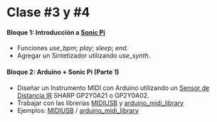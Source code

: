 # Clase #3 y #4

#### Bloque 1: Introducción a [Sonic Pi](https://sonic-pi.net)
- Funciones *use_bpm*; *play*; *sleep*; *end*.
- Agregar un Sintetizador utilizando *use_synth*.
#### Bloque 2: Arduino + Sonic Pi (Parte 1)
- Diseñar un Instrumento MIDI con Arduino utilizando un [Sensor de Distancia IR](https://naylampmechatronics.com/blog/55_tutorial-sensor-de-distancia-sharp.html) SHARP GP2Y0A21 o GP2Y0A02.
- Trabajar con las librerías [MIDIUSB](https://docs.arduino.cc/libraries/midiusb/) y [arduino_midi_library](https://github.com/FortySevenEffects/arduino_midi_library)
- Ejemplos: [MIDIUSB](midi_ardu.ino) / [arduino_midi_library](ardu_midi.ino)
